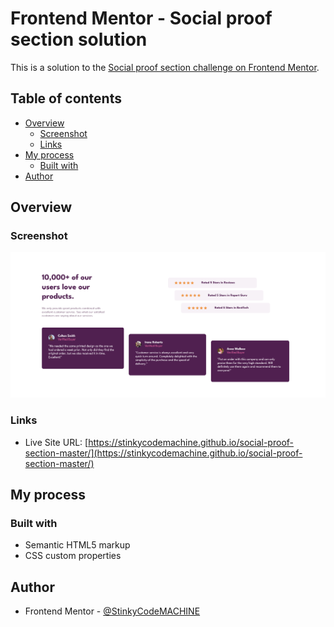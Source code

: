 # Frontend Mentor - Social proof section solution

This is a solution to the [Social proof section challenge on Frontend Mentor](https://www.frontendmentor.io/challenges/social-proof-section-6e0qTv_bA). 

## Table of contents

- [Overview](#overview)
  - [Screenshot](#screenshot)
  - [Links](#links)
- [My process](#my-process)
  - [Built with](#built-with)
- [Author](#author)

## Overview

### Screenshot

![](./screenshot.png)

### Links

- Live Site URL: [https://stinkycodemachine.github.io/social-proof-section-master/](https://stinkycodemachine.github.io/social-proof-section-master/)


## My process

### Built with

- Semantic HTML5 markup
- CSS custom properties
## Author

- Frontend Mentor - [@StinkyCodeMACHINE](https://www.frontendmentor.io/profile/StinkyCodeMACHINE)

